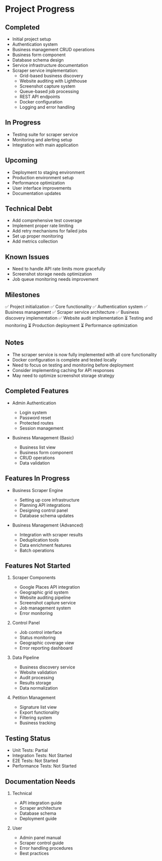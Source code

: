 # Project Progress

## Completed
- Initial project setup
- Authentication system
- Business management CRUD operations
- Business form component
- Database schema design
- Service infrastructure documentation
- Scraper service implementation:
  - Grid-based business discovery
  - Website auditing with Lighthouse
  - Screenshot capture system
  - Queue-based job processing
  - REST API endpoints
  - Docker configuration
  - Logging and error handling

## In Progress
- Testing suite for scraper service
- Monitoring and alerting setup
- Integration with main application

## Upcoming
- Deployment to staging environment
- Production environment setup
- Performance optimization
- User interface improvements
- Documentation updates

## Technical Debt
- Add comprehensive test coverage
- Implement proper rate limiting
- Add retry mechanisms for failed jobs
- Set up proper monitoring
- Add metrics collection

## Known Issues
- Need to handle API rate limits more gracefully
- Screenshot storage needs optimization
- Job queue monitoring needs improvement

## Milestones
✅ Project initialization
✅ Core functionality
✅ Authentication system
✅ Business management
✅ Scraper service architecture
✅ Business discovery implementation
✅ Website audit implementation
⏳ Testing and monitoring
⏳ Production deployment
⏳ Performance optimization

## Notes
- The scraper service is now fully implemented with all core functionality
- Docker configuration is complete and tested locally
- Need to focus on testing and monitoring before deployment
- Consider implementing caching for API responses
- May need to optimize screenshot storage strategy

## Completed Features
- Admin Authentication
  - Login system
  - Password reset
  - Protected routes
  - Session management

- Business Management (Basic)
  - Business list view
  - Business form component
  - CRUD operations
  - Data validation

## Features In Progress
- Business Scraper Engine
  - Setting up core infrastructure
  - Planning API integrations
  - Designing control panel
  - Database schema updates

- Business Management (Advanced)
  - Integration with scraper results
  - Deduplication tools
  - Data enrichment features
  - Batch operations

## Features Not Started
1. Scraper Components
   - Google Places API integration
   - Geographic grid system
   - Website auditing pipeline
   - Screenshot capture service
   - Job management system
   - Error monitoring

2. Control Panel
   - Job control interface
   - Status monitoring
   - Geographic coverage view
   - Error reporting dashboard

3. Data Pipeline
   - Business discovery service
   - Website validation
   - Audit processing
   - Results storage
   - Data normalization

4. Petition Management
   - Signature list view
   - Export functionality
   - Filtering system
   - Business tracking

## Testing Status
- Unit Tests: Partial
- Integration Tests: Not Started
- E2E Tests: Not Started
- Performance Tests: Not Started

## Documentation Needs
1. Technical
   - API integration guide
   - Scraper architecture
   - Database schema
   - Deployment guide

2. User
   - Admin panel manual
   - Scraper control guide
   - Error handling procedures
   - Best practices 